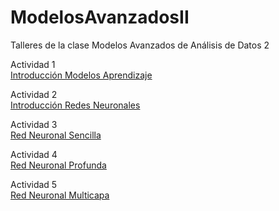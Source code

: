 # ModelosAvanzadosII

Talleres de la clase Modelos Avanzados de Análisis de Datos 2

Actividad 1 \
[Introducción Modelos Aprendizaje](https://nbviewer.jupyter.org/github/juanelocabal/ModelosAvanzadosII/blob/master/Semana1_IntroduccionModelosAprendizaje_Actividad.ipynb#) 

Actividad 2 \
[Introducción Redes Neuronales](https://nbviewer.jupyter.org/github/juanelocabal/ModelosAvanzadosII/blob/master/Semana2_IntroduccionRedesNeuronales_Actividad.ipynb)

Actividad 3 \
[Red Neuronal Sencilla](https://nbviewer.jupyter.org/github/juanelocabal/ModelosAvanzadosII/blob/master/Semana3_RedNeuronalSencilla_Actividad.ipynb)

Actividad 4 \
[Red Neuronal Profunda](https://nbviewer.jupyter.org/github/juanelocabal/ModelosAvanzadosII/blob/master/Semana4_RedNeuronalProfunda_Actividad.ipynb)

Actividad 5 \
[Red Neuronal Multicapa](https://nbviewer.jupyter.org/github/juanelocabal/ModelosAvanzadosII/blob/master/Semana5_RedesProfundas_Keras_Actividad.ipynb) 
